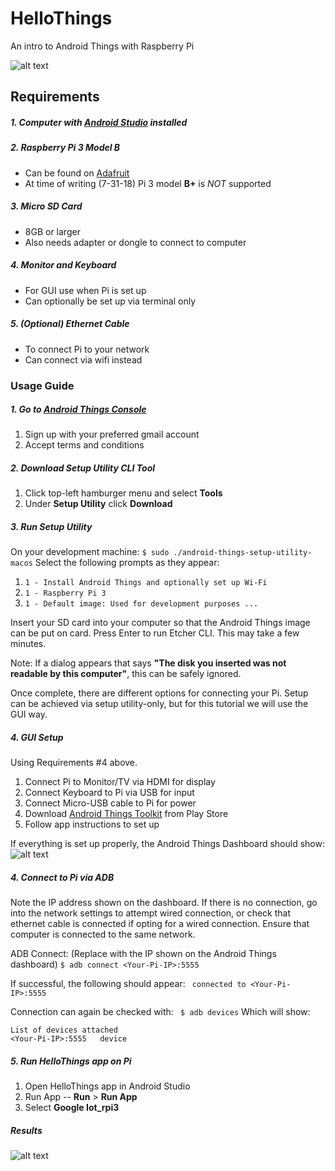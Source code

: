 # HelloThings
An intro to Android Things with Raspberry Pi

![alt text](https://i.imgur.com/P26mpQM.png)

## Requirements
##### 1. Computer with [Android Studio](https://developer.android.com/studio/) installed
##### 2. Raspberry Pi 3 Model B
- Can be found on [Adafruit](https://www.adafruit.com/product/3055)
- At time of writing (7-31-18) Pi 3 model **B+** is *NOT* supported
##### 3. Micro SD Card
- 8GB or larger
- Also needs adapter or dongle to connect to computer
##### 4. Monitor and Keyboard
- For GUI use when Pi is set up
- Can optionally be set up via terminal only
##### 5. (Optional) Ethernet Cable
- To connect Pi to your network
- Can connect via wifi instead

### Usage Guide
##### 1. Go to [Android Things Console](https://partner.android.com/things/console)
1. Sign up with your preferred gmail account
2. Accept terms and conditions
##### 2. Download Setup Utility CLI Tool
1. Click top-left hamburger menu and select **Tools**
2. Under **Setup Utility** click **Download**
##### 3. Run Setup Utility
On your development machine:
``` $ sudo ./android-things-setup-utility-macos ```
Select the following prompts as they appear:

1. `1 - Install Android Things and optionally set up Wi-Fi`
2. `1 - Raspberry Pi 3`
3. `1 - Default image: Used for development purposes ...`

Insert your SD card into your computer so that the Android Things image can be put on card. Press Enter to run Etcher CLI. This may take a few minutes.

Note: If a dialog appears that says **"The disk you inserted was not readable by this computer"**, this can be safely ignored.

Once complete, there are different options for connecting your Pi. Setup can be achieved via setup utility-only, but for this tutorial we will use the GUI way.

##### 4. GUI Setup
Using Requirements #4 above.
1. Connect Pi to Monitor/TV via HDMI for display
2. Connect Keyboard to Pi via USB for input
3. Connect Micro-USB cable to Pi for power
4. Download [Android Things Toolkit](https://play.google.com/store/apps/details?id=com.google.android.things.companion) from Play Store
5. Follow app instructions to set up

If everything is set up properly, the Android Things Dashboard should show:
![alt text](https://i.imgur.com/zmLIviK.png)

##### 4. Connect to Pi via ADB
Note the IP address shown on the dashboard. If there is no connection, go into the network settings to attempt wired connection, or check that ethernet cable is connected if opting for a wired connection. Ensure that computer is connected to the same network.

ADB Connect: (Replace <Your-Pi-IP> with the IP shown on the Android Things dashboard)
``` $ adb connect <Your-Pi-IP>:5555 ```

If successful, the following should appear:
``` connected to <Your-Pi-IP>:5555```

Connection can again be checked with:
``` $ adb devices```
Which will show:
``` 
List of devices attached
<Your-Pi-IP>:5555	device
```

##### 5. Run HelloThings app on Pi
1. Open HelloThings app in Android Studio
2. Run App -- **Run** > **Run App**
3. Select **Google Iot_rpi3**

##### Results
![alt text](https://i.imgur.com/P26mpQM.png)
